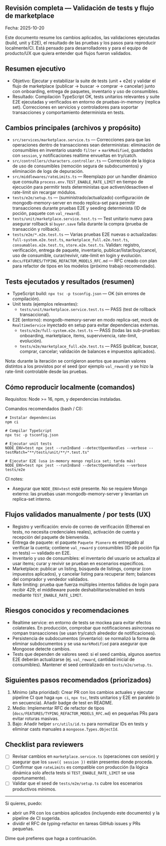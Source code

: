 ## Revisión completa — Validación de tests y flujo de marketplace

Fecha: 2025-10-20

Este documento resume los cambios aplicados, las validaciones ejecutadas (build, unit y E2E), el resultado de las pruebas y los pasos para reproducir localmente/CI. Está pensado para desarrolladores y para el equipo de producto/UX que quiera entender qué flujos fueron validados.

## Resumen ejecutivo

- Objetivo: Ejecutar y estabilizar la suite de tests (unit + e2e) y validar el flujo de marketplace (publicar → buscar → comprar → cancelar) junto con onboarding, entrega de paquetes, inventario y uso de consumibles.
- Resultado: Compilación TypeScript OK, tests unitarios relevantes y suite E2E ejecutadas y verificados en entorno de pruebas-in-memory (replica set). Correcciones en servicios y controladores para soportar transacciones y comportamiento determinista en tests.

## Cambios principales (archivos y propósito)

- `src/services/marketplace.service.ts` — Correcciones para que las operaciones dentro de transacciones sean deterministas: eliminación de consumibles en inventario usando `filter` + `markModified`, guardados con `session`, y notificaciones realtime envueltas en try/catch.
- `src/controllers/characters.controller.ts` — Corrección de la lógica de uso de consumibles (remoción segura de subdocumentos) y eliminación de logs de depuración.
- `src/middlewares/rateLimits.ts` — Reemplazo por un handler dinámico que consulta `process.env.TEST_ENABLE_RATE_LIMIT` en tiempo de ejecución para permitir tests deterministas que activen/desactiven el rate-limit sin recargar módulos.
- `tests/e2e/setup.ts` — (suministrado/actualizado) configuración de mongodb-memory-server en modo replica-set para permitir transacciones durante pruebas E2E y seeding determinista (ID de poción, paquete con `val_reward`).
- `tests/unit/marketplace.service.test.ts` — Test unitario nuevo para asegurar rollback si `buyer.save` falla durante la compra (prueba de transacción y rollback).
- `tests/e2e/*.e2e.test.ts` — Varias pruebas E2E nuevas o actualizadas: `full-system.e2e.test.ts`, `marketplace_full.e2e.test.ts`, `consumables.e2e.test.ts`, `store.e2e.test.ts`. Validan: registro, verificación, entrega de paquete, inventario, publicar/listar/buy/cancel, uso de consumible, curar/revivir, rate-limit en login y evolución.
- `docs/FEATURES/TYPING_REFACTOR_MODELS_RFC.md` — RFC creado con plan para refactor de tipos en los modelos (próximo trabajo recomendado).

## Tests ejecutados y resultados (resumen)

- TypeScript build: `npx tsc -p tsconfig.json` — OK (sin errores de compilación).
- Unit tests (ejemplos relevantes):
  - `tests/unit/marketplace.service.test.ts` — PASS (test de rollback transaccional).
- E2E (entorno): mongodb-memory-server en modo replica-set, mock de `RealtimeService` inyectado en setup para evitar dependencias externas.
  - `tests/e2e/full-system.e2e.test.ts` — PASS (todas las sub-pruebas: onboarding, marketplace, items, supervivencia, rate-limit, evolución).
  - `tests/e2e/marketplace_full.e2e.test.ts` — PASS (publicar, buscar, comprar, cancelar; validación de balances e impuestos aplicados).

Nota: durante la iteración se corrigieron asertos que asumían valores distintos a los provistos por el seed (por ejemplo `val_reward`) y se hizo la rate-limit controlable desde las pruebas.

## Cómo reproducir localmente (comandos)

Requisitos: Node >= 16, npm, y dependencias instaladas.

Comandos recomendados (bash / CI):

    # Instalar dependencias
    npm ci

    # Compilar TypeScript
    npx tsc -p tsconfig.json

    # Ejecutar unit tests
    NODE_ENV=test npx jest --runInBand --detectOpenHandles --verbose --testMatch="**/tests/unit/**/*.test.ts"

    # Ejecutar E2E (usa in-memory mongo replica set; tarda más)
    NODE_ENV=test npx jest --runInBand --detectOpenHandles --verbose tests/e2e

CI notes:
- Asegurar que `NODE_ENV=test` esté presente. No se requiere Mongo externo: las pruebas usan mongodb-memory-server y levantan un replica-set interno.

## Flujos validados manualmente / por tests (UX)

- Registro y verificación: envío de correo de verificación (Ethereal en tests, no necesita credenciales reales), activación de cuenta y recepción del paquete de bienvenida.
- Entrega de paquete: el paquete `Paquete Pionero` es entregado al verificar la cuenta; contiene `val_reward` y consumibles (ID de poción fija en tests) — validado en E2E.
- Inventario y uso de consumibles: el inventario del usuario se actualiza al usar items; curar y revivir se prueban en escenarios específicos.
- Marketplace: publicar un listing, búsqueda de listings, comprar (con impuestos aplicados), y cancelar listing para recuperar item; balances del comprador y vendedor validados.
- Rate limiting: prueba que fuerza múltiples intentos fallidos de login para recibir 429; el middleware puede deshabilitarse/enabled en tests mediante `TEST_ENABLE_RATE_LIMIT`.

## Riesgos conocidos y recomendaciones

- Realtime service: en entorno de tests se mockea para evitar efectos colaterales. En producción, comprobar que notificaciones asíncronas no rompan transacciones (se usan try/catch alrededor de notificaciones).
- Persistencia de subdocumentos (inventario): se normalizó la forma de eliminar subdocumentos y se usa `markModified` para asegurar que Mongoose detecte cambios.
- Tests que dependen de valores seed: si el seed cambia, algunos asertos E2E deberán actualizarse (ej. `val_reward`, cantidad inicial de consumibles). Mantener el seed centralizado en `tests/e2e/setup.ts`.

## Siguientes pasos recomendados (priorizados)

1. Mínimo (alta prioridad): Crear PR con los cambios actuales y ejecutar pipeline CI que haga `npm ci`, `npx tsc`, tests unitarios y E2E en paralelo (o en secuencia). Añadir badge de test en README.
2. Medio: Implementar RFC de refactor de tipos (`docs/FEATURES/TYPING_REFACTOR_MODELS_RFC.md`) en pequeñas PRs para evitar roturas masivas.
3. Bajo: Añadir helper `src/utils/id.ts` para normalizar IDs en tests y eliminar casts manuales a `mongoose.Types.ObjectId`.

## Checklist para reviewers

- [ ] Revisar cambios en `marketplace.service.ts` (operaciones con sesión) y asegurar que los `save({ session })` están presentes donde proceda.
- [ ] Confirmar que `rateLimits` es compatible con producción (la lógica dinámica solo afecta tests si `TEST_ENABLE_RATE_LIMIT` se usa oportunamente).
- [ ] Validar que el seed de `tests/e2e/setup.ts` cubre los escenarios productivos mínimos.

---

Si quieres, puedo:

- abrir un PR con los cambios aplicados (incluyendo este documento) y la pipeline de CI sugerida.
- dividir el RFC de typing-refactor en tareas GitHub issues y PRs pequeñas.

Dime qué prefieres que haga a continuación.
